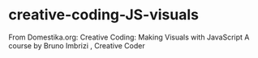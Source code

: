 # creative-coding-JS-visuals
From Domestika.org: Creative Coding: Making Visuals with JavaScript A course by Bruno Imbrizi , Creative Coder
